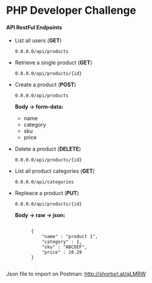 # PHP Developer Challenge

#### API RestFul Endpoints

- List all users (**GET**)

    `0.0.0.0/api/products`

- Retrieve a single product (**GET**)

	`0.0.0.0/api/products/{id}`

- Create a product (**POST**)

	`0.0.0.0/api/products`

	**Body -> form-data:**
	- name
	- category
	- sku
	- price

- Delete a product (**DELETE**)

	`0.0.0.0/api/products/{id}`

- List all product categories (**GET**)

	`0.0.0.0/api/categories`

- Repleace a product (**PUT**)

	`0.0.0.0/api/products/{id}`

	**Body -> raw -> json:**
	
	<code>
		{
		    "name" : "product 1",
		    "category" : 1,
		    "sku" : "ABCDEF",
		    "price" : 10.29
		}
	</code>


Json file to import on Postman: http://shorturl.at/qLMRW
